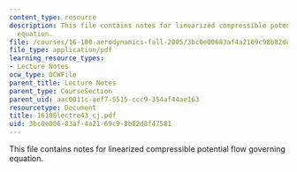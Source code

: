 ```yaml
---
content_type: resource
description: This file contains notes for linearized compressible potential flow governing
  equation.
file: /courses/16-100-aerodynamics-fall-2005/3bc0e00683af4a2169c98b82d8f47581_16100lectre43_cj.pdf
file_type: application/pdf
learning_resource_types:
- Lecture Notes
ocw_type: OCWFile
parent_title: Lecture Notes
parent_type: CourseSection
parent_uid: aac0011c-aef7-5515-ccc9-354af44ae163
resourcetype: Document
title: 16100lectre43_cj.pdf
uid: 3bc0e006-83af-4a21-69c9-8b82d8f47581
---
```

This file contains notes for linearized compressible potential flow governing equation.

